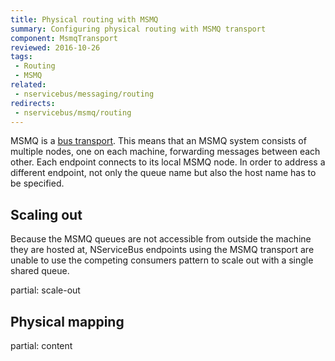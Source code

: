 ```yaml
---
title: Physical routing with MSMQ
summary: Configuring physical routing with MSMQ transport
component: MsmqTransport
reviewed: 2016-10-26
tags:
 - Routing
 - MSMQ
related:
 - nservicebus/messaging/routing
redirects:
 - nservicebus/msmq/routing
---
```


MSMQ is a [bus transport](/transports). This means that an MSMQ system consists of multiple nodes, one on each machine, forwarding messages between each other. Each endpoint connects to its local MSMQ node. In order to address a different endpoint, not only the queue name but also the host name has to be specified.


## Scaling out

Because the MSMQ queues are not accessible from outside the machine they are hosted at, NServiceBus endpoints using the MSMQ transport are unable to use the competing consumers pattern to scale out with a single shared queue. 

partial: scale-out


## Physical mapping

partial: content

